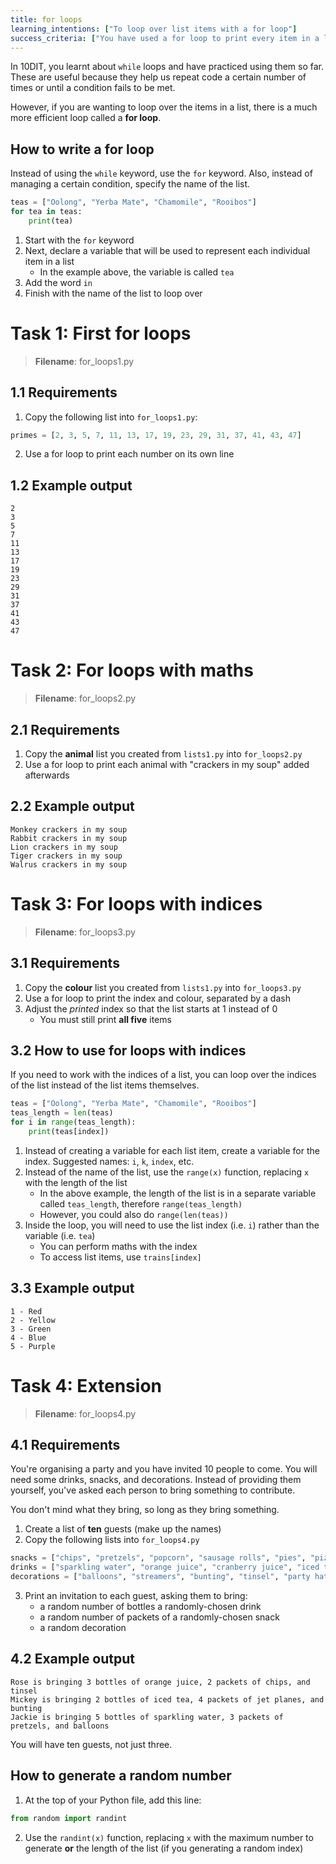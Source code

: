 ```yaml
---
title: for loops
learning_intentions: ["To loop over list items with a for loop"]
success_criteria: ["You have used a for loop to print every item in a list, one at a time", "You have added some special logic to your loops to only print certain items"]
---
```


In 10DIT, you learnt about ``while`` loops and have practiced using them so far. These are useful because they help us repeat code a certain number of times or until a condition fails to be met.

However, if you are wanting to loop over the items in a list, there is a much more efficient loop called a **for loop**.

## How to write a for loop

Instead of using the ``while`` keyword, use the ``for`` keyword. Also, instead of managing a certain condition, specify the name of the list.

```python
teas = ["Oolong", "Yerba Mate", "Chamomile", "Rooibos"]
for tea in teas:
    print(tea)
```

1. Start with the ``for`` keyword
2. Next, declare a variable that will be used to represent each individual item in a list
    - In the example above, the variable is called ``tea``
3. Add the word ``in``
4. Finish with the name of the list to loop over

# Task 1: First for loops

> **Filename**: for_loops1.py

## 1.1 Requirements

1. Copy the following list into ``for_loops1.py``:

```python
primes = [2, 3, 5, 7, 11, 13, 17, 19, 23, 29, 31, 37, 41, 43, 47]
```

2. Use a for loop to print each number on its own line

## 1.2 Example output

```
2
3
5
7
11
13
17
19
23
29
31
37
41
43
47
```

# Task 2: For loops with maths

> **Filename**: for_loops2.py

## 2.1 Requirements

1. Copy the **animal** list you created from ``lists1.py`` into ``for_loops2.py``
2. Use a for loop to print each animal with "crackers in my soup" added afterwards

## 2.2 Example output

```
Monkey crackers in my soup
Rabbit crackers in my soup
Lion crackers in my soup
Tiger crackers in my soup
Walrus crackers in my soup
```

# Task 3: For loops with indices

> **Filename**: for_loops3.py

## 3.1 Requirements

1. Copy the **colour** list you created from ``lists1.py`` into ``for_loops3.py``
2. Use a for loop to print the index and colour, separated by a dash
3. Adjust the *printed* index so that the list starts at 1 instead of 0
   - You must still print **all five** items

## 3.2 How to use for loops with indices

If you need to work with the indices of a list, you can loop over the indices of the list instead of the list items themselves.

```python
teas = ["Oolong", "Yerba Mate", "Chamomile", "Rooibos"]
teas_length = len(teas)
for i in range(teas_length):
    print(teas[index])
```

1. Instead of creating a variable for each list item, create a variable for the index. Suggested names: ``i``, ``k``, ``index``, etc.
2. Instead of the name of the list, use the ``range(x)`` function, replacing ``x`` with the length of the list
    - In the above example, the length of the list is in a separate variable called ``teas_length``, therefore ``range(teas_length)``
    - However, you could also do ``range(len(teas))``
3. Inside the loop, you will need to use the list index (i.e. ``i``) rather than the variable (i.e. ``tea``)
    - You can perform maths with the index
    - To access list items, use ``trains[index]``

## 3.3 Example output

```
1 - Red
2 - Yellow
3 - Green
4 - Blue
5 - Purple
```

# Task 4: Extension

> **Filename**: for_loops4.py

## 4.1 Requirements

You're organising a party and you have invited 10 people to come. You will need some drinks, snacks, and decorations. Instead of providing them yourself, you've asked each person to bring something to contribute.

You don't mind what they bring, so long as they bring something.

1. Create a list of **ten** guests (make up the names)
2. Copy the following lists into ``for_loops4.py``

```python
snacks = ["chips", "pretzels", "popcorn", "sausage rolls", "pies", "pizzas", "jet planes", "milk bottles", "lollipops", "fruit jubes"]
drinks = ["sparkling water", "orange juice", "cranberry juice", "iced tea", "aloe drink"]
decorations = ["balloons", "streamers", "bunting", "tinsel", "party hats", "gift crackers", "baubles"]
```

3. Print an invitation to each guest, asking them to bring:
   - a random number of bottles a randomly-chosen drink
   - a random number of packets of a randomly-chosen snack
   - a random decoration

## 4.2 Example output

```
Rose is bringing 3 bottles of orange juice, 2 packets of chips, and tinsel
Mickey is bringing 2 bottles of iced tea, 4 packets of jet planes, and bunting
Jackie is bringing 5 bottles of sparkling water, 3 packets of pretzels, and balloons
```

You will have ten guests, not just three.

## How to generate a random number

1. At the top of your Python file, add this line:
```python
from random import randint
```
2. Use the ``randint(x)`` function, replacing ``x`` with the maximum number to generate **or** the length of the list (if you generating a random index)